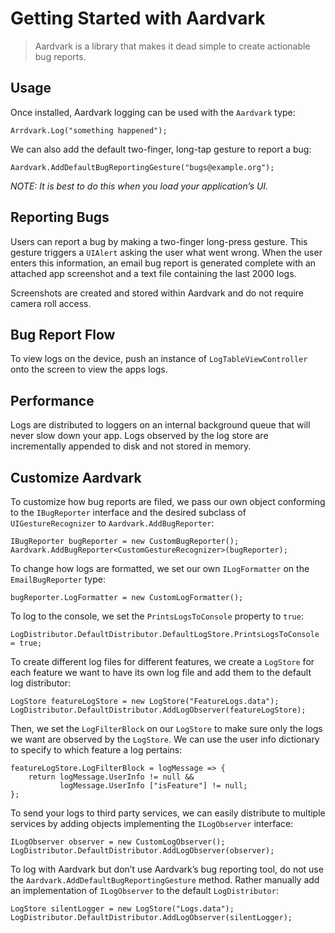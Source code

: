 # Getting Started with Aardvark

> Aardvark is a library that makes it dead simple to create actionable bug reports.

## Usage

Once installed, Aardvark logging can be used with the `Aardvark` type:

    Arrdvark.Log("something happened");
    
We can also add the default two-finger, long-tap gesture to report a bug:

    Aardvark.AddDefaultBugReportingGesture("bugs@example.org");

*NOTE: It is best to do this when you load your application’s UI.*

## Reporting Bugs

Users can report a bug by making a two-finger long-press gesture. This gesture triggers a
`UIAlert` asking the user what went wrong. When the user enters this information, an email 
bug report is generated complete with an attached app screenshot and a text file containing 
the last 2000 logs. 

Screenshots are created and stored within Aardvark and do not require camera roll access.

## Bug Report Flow

To view logs on the device, push an instance of `LogTableViewController` onto the screen to view
the apps logs.

## Performance

Logs are distributed to loggers on an internal background queue that will never slow down your app. 
Logs observed by the log store are incrementally appended to disk and not stored in memory.

## Customize Aardvark

To customize how bug reports are filed, we pass our own object conforming to the `IBugReporter` 
interface and the desired subclass of `UIGestureRecognizer` to `Aardvark.AddBugReporter`:

    IBugReporter bugReporter = new CustomBugReporter();
    Aardvark.AddBugReporter<CustomGestureRecognizer>(bugReporter);

To change how logs are formatted, we set our own `ILogFormatter` on the `EmailBugReporter` type:

    bugReporter.LogFormatter = new CustomLogFormatter();

To log to the console, we set the `PrintsLogsToConsole` property to `true`:

    LogDistributor.DefaultDistributor.DefaultLogStore.PrintsLogsToConsole = true;

To create different log files for different features, we create a `LogStore` for each feature we
want to have its own log file and add them to the default log distributor:

    LogStore featureLogStore = new LogStore("FeatureLogs.data");
    LogDistributor.DefaultDistributor.AddLogObserver(featureLogStore);

Then, we set the `LogFilterBlock` on our `LogStore` to make sure only the logs we want are observed
by the `LogStore`. We can use the user info dictionary to specify to which feature a log pertains:

    featureLogStore.LogFilterBlock = logMessage => {
        return logMessage.UserInfo != null && 
               logMessage.UserInfo ["isFeature"] != null;
    };

To send your logs to third party services, we can easily distribute to multiple services by adding 
objects implementing the `ILogObserver` interface:

    ILogObserver observer = new CustomLogObserver();
    LogDistributor.DefaultDistributor.AddLogObserver(observer);

To log with Aardvark but don’t use Aardvark’s bug reporting tool, do not use the 
`Aardvark.AddDefaultBugReportingGesture` method. Rather manually add an implementation of
`ILogObserver` to the default `LogDistributor`:

    LogStore silentLogger = new LogStore("Logs.data");
    LogDistributor.DefaultDistributor.AddLogObserver(silentLogger);
